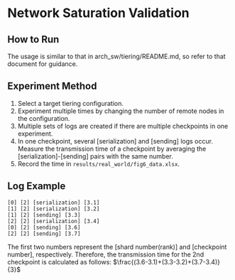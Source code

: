 # Network Saturation Validation

## How to Run
The usage is similar to that in arch_sw/tiering/README.md, so refer to that document for guidance.

## Experiment Method
1. Select a target tiering configuration.
2. Experiment multiple times by changing the number of remote nodes in the configuration.
3. Multiple sets of logs are created if there are multiple checkpoints in one experiment.
4. In one checkpoint, several [serialization] and [sending] logs occur. Measure the transmission time of a checkpoint by averaging the [serialization]-[sending] pairs with the same number.
5. Record the time in `results/real_world/fig6_data.xlsx`.

## Log Example
```
[0] [2] [serialization] [3.1]
[1] [2] [serialization] [3.2]
[1] [2] [sending] [3.3]
[2] [2] [serialization] [3.4]
[0] [2] [sending] [3.6]
[2] [2] [sending] [3.7]
```
The first two numbers represent the [shard number(rank)] and [checkpoint number], respectively. Therefore, the transmission time for the 2nd checkpoint is calculated as follows:
$\frac{(3.6-3.1)+(3.3-3.2)+(3.7-3.4)}{3}$
